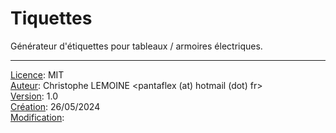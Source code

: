 # Tiquettes

Générateur d'étiquettes pour tableaux / armoires électriques.

---

<u>Licence</u>: MIT<br />
<u>Auteur</u>: Christophe LEMOINE <pantaflex (at) hotmail (dot) fr><br />
<u>Version</u>: 1.0<br />
<u>Création</u>: 26/05/2024<br />
<u>Modification</u>: <br />
